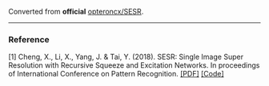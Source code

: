 Converted from **official** [opteroncx/SESR](https://github.com/opteroncx/SESR/tree/1c8a98150b8f0bd59e1297c292d42127e6c0e4e4).

---

### Reference
[1] Cheng, X., Li, X., Yang, J. & Tai, Y. (2018). SESR: Single Image Super Resolution with Recursive Squeeze and Excitation Networks. In proceedings of International Conference on Pattern Recognition. [[PDF]](https://arxiv.org/pdf/1801.10319) [[Code]](https://github.com/opteroncx/SESR)
